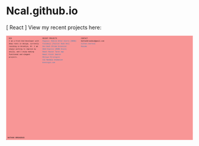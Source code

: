 # Ncal.github.io
[ React ] View my recent projects here:

![Ncal.github.io](https://raw.githubusercontent.com/NCal/Ncal.github.io/9058d3e0881df40d1ca9f66f8401af8e52044753/preview_image.png)
